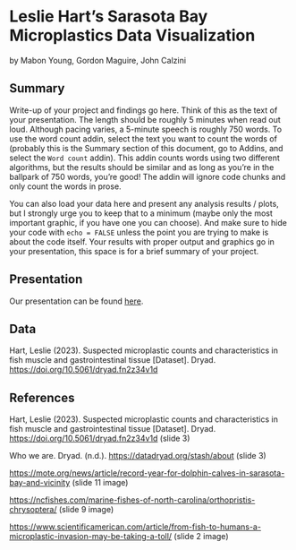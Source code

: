 Leslie Hart’s Sarasota Bay Microplastics Data Visualization
================
by Mabon Young, Gordon Maguire, John Calzini

## Summary

Write-up of your project and findings go here. Think of this as the text
of your presentation. The length should be roughly 5 minutes when read
out loud. Although pacing varies, a 5-minute speech is roughly 750
words. To use the word count addin, select the text you want to count
the words of (probably this is the Summary section of this document, go
to Addins, and select the `Word count` addin). This addin counts words
using two different algorithms, but the results should be similar and as
long as you’re in the ballpark of 750 words, you’re good! The addin will
ignore code chunks and only count the words in prose.

You can also load your data here and present any analysis results /
plots, but I strongly urge you to keep that to a minimum (maybe only the
most important graphic, if you have one you can choose). And make sure
to hide your code with `echo = FALSE` unless the point you are trying to
make is about the code itself. Your results with proper output and
graphics go in your presentation, this space is for a brief summary of
your project.

## Presentation

Our presentation can be found
[here](https://docs.google.com/presentation/d/1VtSjx993S1fUaJIVKVAaUgEzgAhsIhMoO2r_tcoFpJQ/edit?usp=sharing).

## Data

Hart, Leslie (2023). Suspected microplastic counts and characteristics
in fish muscle and gastrointestinal tissue \[Dataset\]. Dryad.
<https://doi.org/10.5061/dryad.fn2z34v1d>

## References

Hart, Leslie (2023). Suspected microplastic counts and characteristics
in fish muscle and gastrointestinal tissue \[Dataset\]. Dryad.
<https://doi.org/10.5061/dryad.fn2z34v1d> (slide 3)

Who we are. Dryad. (n.d.). <https://datadryad.org/stash/about> (slide 3)

<https://mote.org/news/article/record-year-for-dolphin-calves-in-sarasota-bay-and-vicinity>
(slide 11 image)

<https://ncfishes.com/marine-fishes-of-north-carolina/orthopristis-chrysoptera/>
(slide 9 image)

<https://www.scientificamerican.com/article/from-fish-to-humans-a-microplastic-invasion-may-be-taking-a-toll/>
(slide 2 image)
